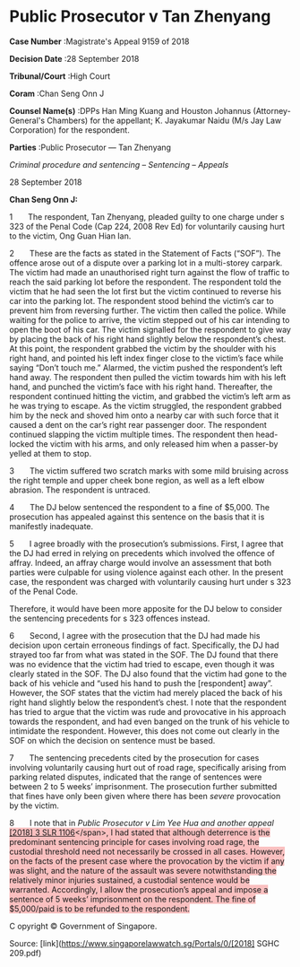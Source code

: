 # Public Prosecutor v Tan Zhenyang 



**Case Number** :Magistrate's Appeal 9159 of 2018 

**Decision Date** :28 September 2018 

**Tribunal/Court** :High Court 

**Coram** :Chan Seng Onn J 

**Counsel Name(s)** :DPPs Han Ming Kuang and Houston Johannus (Attorney-General's Chambers) for the appellant; K. Jayakumar Naidu (M/s Jay Law Corporation) for the respondent. 

**Parties** :Public Prosecutor — Tan Zhenyang 

_Criminal procedure and sentencing_ – _Sentencing_ – _Appeals_ 

28 September 2018 

**Chan Seng Onn J:** 

1       The respondent, Tan Zhenyang, pleaded guilty to one charge under s 323 of the Penal Code (Cap 224, 2008 Rev Ed) for voluntarily causing hurt to the victim, Ong Guan Hian Ian. 

2       These are the facts as stated in the Statement of Facts (“SOF”). The offence arose out of a dispute over a parking lot in a multi-storey carpark. The victim had made an unauthorised right turn against the flow of traffic to reach the said parking lot before the respondent. The respondent told the victim that he had seen the lot first but the victim continued to reverse his car into the parking lot. The respondent stood behind the victim’s car to prevent him from reversing further. The victim then called the police. While waiting for the police to arrive, the victim stepped out of his car intending to open the boot of his car. The victim signalled for the respondent to give way by placing the back of his right hand slightly below the respondent’s chest. At this point, the respondent grabbed the victim by the shoulder with his right hand, and pointed his left index finger close to the victim’s face while saying “Don’t touch me.” Alarmed, the victim pushed the respondent’s left hand away. The respondent then pulled the victim towards him with his left hand, and punched the victim’s face with his right hand. Thereafter, the respondent continued hitting the victim, and grabbed the victim’s left arm as he was trying to escape. As the victim struggled, the respondent grabbed him by the neck and shoved him onto a nearby car with such force that it caused a dent on the car’s right rear passenger door. The respondent continued slapping the victim multiple times. The respondent then head-locked the victim with his arms, and only released him when a passer-by yelled at them to stop. 

3       The victim suffered two scratch marks with some mild bruising across the right temple and upper cheek bone region, as well as a left elbow abrasion. The respondent is untraced. 

4       The DJ below sentenced the respondent to a fine of $5,000. The prosecution has appealed against this sentence on the basis that it is manifestly inadequate. 

5       I agree broadly with the prosecution’s submissions. First, I agree that the DJ had erred in relying on precedents which involved the offence of affray. Indeed, an affray charge would involve an assessment that both parties were culpable for using violence against each other. In the present case, the respondent was charged with voluntarily causing hurt under s 323 of the Penal Code. 


Therefore, it would have been more apposite for the DJ below to consider the sentencing precedents for s 323 offences instead. 

6       Second, I agree with the prosecution that the DJ had made his decision upon certain erroneous findings of fact. Specifically, the DJ had strayed too far from what was stated in the SOF. The DJ found that there was no evidence that the victim had tried to escape, even though it was clearly stated in the SOF. The DJ also found that the victim had gone to the back of his vehicle and “used his hand to push the [respondent] away”. However, the SOF states that the victim had merely placed the back of his right hand slightly below the respondent’s chest. I note that the respondent has tried to argue that the victim was rude and provocative in his approach towards the respondent, and had even banged on the trunk of his vehicle to intimidate the respondent. However, this does not come out clearly in the SOF on which the decision on sentence must be based. 

7       The sentencing precedents cited by the prosecution for cases involving voluntarily causing hurt out of road rage, specifically arising from parking related disputes, indicated that the range of sentences were between 2 to 5 weeks’ imprisonment. The prosecution further submitted that fines have only been given where there has been _severe_ provocation by the victim. 

8       I note that in _Public Prosecutor v Lim Yee Hua and another appeal_ <span style="background-color: #FAC0C0" class="citation">[[2018] 3 SLR 1106]("https://www.open.gov.sg")</span>, I had stated that although deterrence is the predominant sentencing principle for cases involving road rage, the custodial threshold need not necessarily be crossed in all cases. However, on the facts of the present case where the provocation by the victim if any was slight, and the nature of the assault was severe notwithstanding the relatively minor injuries sustained, a custodial sentence would be warranted. Accordingly, I allow the prosecution’s appeal and impose a sentence of 5 weeks’ imprisonment on the respondent. The fine of $5,000/paid is to be refunded to the respondent. 

 C opyright © Government of Singapore. 


Source: [link](https://www.singaporelawwatch.sg/Portals/0/[2018] SGHC 209.pdf)
